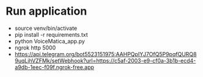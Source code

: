 # Run application

* source venv/bin/activate
* pip install -r requirements.txt
* python VoiceMatica_app.py
* ngrok http 5000
* https://api.telegram.org/bot5523151975:AAHPQpIYJ7OfQ5P9pqfQURQ89uqLjhVZFMk/setWebhook?url=https://c5af-2003-e9-cf0a-3b1b-ecd4-a9db-1eec-f09f.ngrok-free.app

